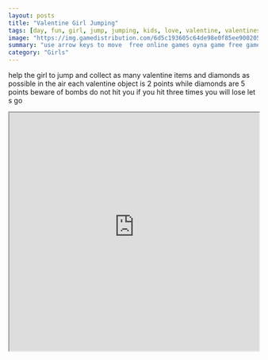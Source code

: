 ```yaml
---
layout: posts
title: "Valentine Girl Jumping"
tags: [day, fun, girl, jump, jumping, kids, love, valentine, valentines, free, online, games, oyna, game, free, games, play, play, games]
image: "https://img.gamedistribution.com/6d5c193605c64de98e0f85ee90020559.jpg"
summary: "use arrow keys to move  free online games oyna game free games play play games"
category: "Girls"
---
```


help the girl to jump and collect as many valentine items and diamonds as possible in the air each valentine object is 2 points while diamonds are 5 points beware of bombs do not hit you if you hit three times you will lose let s go

<iframe width="100%" height="480px;" src="https://html5.gamedistribution.com/6d5c193605c64de98e0f85ee90020559/"></iframe>